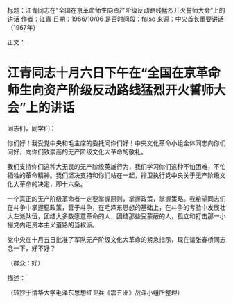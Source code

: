 标题：江青同志在“全国在京革命师生向资产阶级反动路线猛烈开火誓师大会”上的讲话
作者：江青
日期：1966/10/06
是否时间段：false
来源：中央首长重要讲话（1967年）

正文：

# 江青同志十月六日下午在“全国在京革命师生向资产阶级反动路线猛烈开火誓师大会”上的讲话

同志们，同学们：

你们好！我受党中央和毛主席的委托问你们好！中央文化革命小组全体同志向你们问好，向你们致崇高的无产阶级文化大革命的敬礼。

我们支持你们这种大无畏的无产阶级英雄行为，我们学习你们这种不怕困难，不怕牺牲的革命精神。我们坚决支持和你们站在一起，捍卫执行党中央关于无产阶级文化大革命的决定，即十六条。

一个真正的无产阶级革命者一定要掌握原则，掌握政策，掌握策略。我希望同志们在斗争中掌握稳政策，善于斗争，在毛泽东思想的基础上，在斗争的考验中发展壮大左派队伍，团结大多数愿意革命的人，团结那些受蒙蔽的人，孤立和打击那一小撮党内走资本主义道路的当权派。

党中央在十月五日批准了军队无产阶级文化大革命的紧急指示，现在请张春桥同志念一下，好不好？

（群众：好）

描述：

（转抄于清华大学毛泽东思想红卫兵《震五洲》战斗小组所整理）

